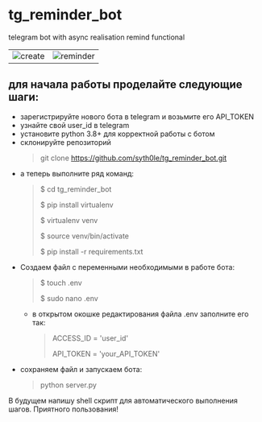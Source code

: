 # tg_reminder_bot
telegram bot with async realisation remind functional

| | |
|------------|-------------|
|<img src="https://raw.githubusercontent.com/syth0le/tg_reminder_bot/main/screenshots/create.gif" alt="create"/>|<img src="https://raw.githubusercontent.com/syth0le/tg_reminder_bot/main/screenshots/reminder.gif" alt="reminder"/>|

## для начала работы проделайте следующие шаги:
* зарегистрируйте нового бота в telegram и возьмите его API_TOKEN 
* узнайте свой user_id в telegram
* установите python 3.8+ для корректной работы с ботом
* склонируйте репозиторий
  > git clone https://github.com/syth0le/tg_reminder_bot.git
* а теперь выполните ряд команд:
    >$ cd tg_reminder_bot
    > 
    >$ pip install virtualenv
    > 
    >$ virtualenv venv
    > 
    >$ source venv/bin/activate
    > 
    >$ pip install -r requirements.txt
* Cоздаем файл с переменными необходимыми в работе бота:
    >$ touch .env
    > 
    >$ sudo nano .env
  * в открытом окошке редактирования файла .env заполните его так:
    > ACCESS_ID = 'user_id'
    > 
    > API_TOKEN = 'your_API_TOKEN'
* сохраняем файл и запускаем бота:
    > python server.py

В будущем напишу shell скрипт для автоматического выполнения шагов.
Приятного пользования!
  